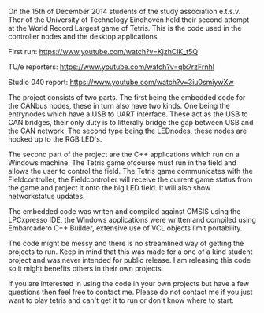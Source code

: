 On the 15th of December 2014 students of the study association e.t.s.v. Thor of the University of Technology Eindhoven held their second attempt at the World Record Largest game of Tetris. This is the code used in the controller nodes and the desktop applications.

First run:
https://www.youtube.com/watch?v=KjzhClK_t5Q

TU/e reporters:
https://www.youtube.com/watch?v=qlx7rzFrnhI

Studio 040 report:
https://www.youtube.com/watch?v=3iu0smiywXw

The project consists of two parts. The first being the embedded code for the CANbus nodes, these in turn also have two kinds. One being the entrynodes which have a USB to UART interface. These act as the USB to CAN bridges, their only duty is to litterally bridge the gap between USB and the CAN network. The second type being the LEDnodes, these nodes are hooked up to the RGB LED's.

The second part of the project are the C++ applications which run on a Windows machine. The Tetris game ofcourse must run in the field and allows the user to control the field. The Tetris game communicates with the Fieldcontroller, the Fieldcontroller will receive the current game status from the game and project it onto the big LED field. It will also show networkstatus updates.

The embedded code was writen and compiled against CMSIS using the LPCxpresso IDE, the Windows applications were written and compiled using Embarcadero C++ Builder, extensive use of VCL objects limit portability.

The code might be messy and there is no streamlined way of getting the projects to run. Keep in mind that this was made for a one of a kind student project and was never intended for public release. I am releasing this code so it might benefits others in their own projects.

If you are interested in using the code in your own projects but have a few questions then feel free to contact me. Please do not contact me if you just want to play tetris and can't get it to run or don't know where to start.
